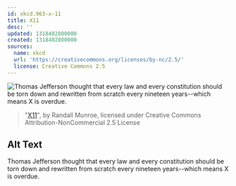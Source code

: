 ```yaml
---
id: xkcd.963-x-11
title: X11
desc: ''
updated: 1318402800000
created: 1318402800000
sources:
  name: xkcd
  url: 'https://creativecommons.org/licenses/by-nc/2.5/'
  license: Creative Commons 2.5
---
```

![Thomas Jefferson thought that every law and every constitution should be torn down and rewritten from scratch every nineteen years--which means X is overdue.](https://imgs.xkcd.com/comics/x11.png)
> "[X11](https://xkcd.com/963/)", by Randall Munroe, licensed under Creative Commons Attribution-NonCommercial 2.5 License

## Alt Text
Thomas Jefferson thought that every law and every constitution should be torn down and rewritten from scratch every nineteen years--which means X is overdue.

